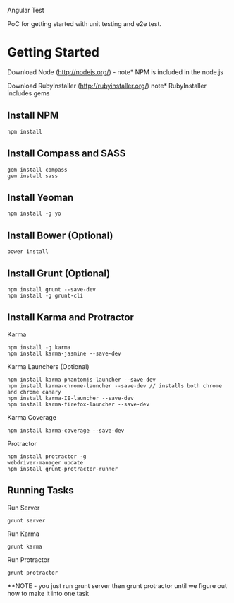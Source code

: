 Angular Test

PoC for getting started with unit testing and e2e test.

Getting Started
===============

Download Node (<http://nodejs.org/>) - note\* NPM is included in the node.js

Download RubyInstaller (<http://rubyinstaller.org/>) note\* RubyInstaller includes gems

Install NPM
------------

    npm install

Install Compass and SASS
------------

    gem install compass
    gem install sass

Install Yeoman
------------

    npm install -g yo

Install Bower (Optional)
------------

    bower install

Install Grunt (Optional)
------------

    npm install grunt --save-dev
    npm install -g grunt-cli

Install Karma and Protractor
------------

Karma

    npm install -g karma
    npm install karma-jasmine --save-dev

Karma Launchers (Optional)

    npm install karma-phantomjs-launcher --save-dev
    npm install karma-chrome-launcher --save-dev // installs both chrome and chrome canary
    npm install karma-IE-launcher --save-dev
    npm install karma-firefox-launcher --save-dev

Karma Coverage

    npm install karma-coverage --save-dev

Protractor

    npm install protractor -g
    webdriver-manager update
    npm install grunt-protractor-runner

Running Tasks
------------

Run Server

    grunt server

Run Karma

    grunt karma

Run Protractor

    grunt protractor

**NOTE - you just run grunt server then grunt protractor until we figure out how to make it into one task